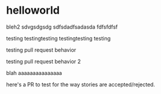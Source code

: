 # helloworld


bleh2
sdvgsdgsdg
sdfsdadfsadasda
fdfsfdfsf



testing testingtesting testingtesting testing


testing pull request behavior

testing pull request behavior 2

blah
aaaaaaaaaaaaaaa

here's a PR to test for the way stories are accepted/rejected.
